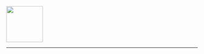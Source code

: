 <div>
  <img height="96px" src="https://assets-zeta.vercel.app/snippets/ubuntu.png">
</div>

---

<!-- Ubuntu -->
